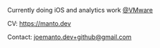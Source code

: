 Currently doing iOS and analytics work [@VMware](https://www.vmware.com/)

CV: https://manto.dev

Contact: joemanto.dev+github@gmail.com

<!---
JoeManto/JoeManto is a ✨ special ✨ repository because its `README.md` (this file) appears on your GitHub profile.
You can click the Preview link to take a look at your changes.
--->
